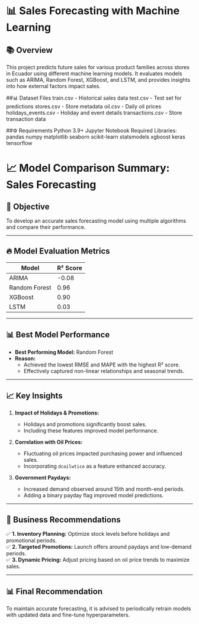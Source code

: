 
# 📊 Sales Forecasting with Machine Learning  

## 📚 Overview
This project predicts future sales for various product families across stores in Ecuador using different machine learning models. It evaluates models such as ARIMA, Random Forest, XGBoost, and LSTM, and provides insights into how external factors impact sales.  

##📊 Dataset Files
train.csv - Historical sales data
test.csv - Test set for predictions
stores.csv - Store metadata
oil.csv - Daily oil prices
holidays_events.csv - Holiday and event details
transactions.csv - Store transaction data

##⚙️ Requirements
Python 3.9+
Jupyter Notebook
Required Libraries:
pandas
numpy
matplotlib
seaborn
scikit-learn
statsmodels
xgboost
keras
tensorflow
# 📈 Model Comparison Summary: Sales Forecasting  

## 🎯 Objective
To develop an accurate sales forecasting model using multiple algorithms and compare their performance.  

---

## 🔥 **Model Evaluation Metrics**
| **Model**        | **R² Score** |
|------------------|--------------|
| ARIMA            |  -0.08       |
| Random Forest    |   0.96       |
| XGBoost          |   0.90       |
| LSTM             |   0.03       |

---

## 📊 **Best Model Performance**
- **Best Performing Model:** Random Forest 
- **Reason:**  
   - Achieved the lowest RMSE and MAPE with the highest R² score.
   - Effectively captured non-linear relationships and seasonal trends.

---

## 📈 **Key Insights**
1. **Impact of Holidays & Promotions:**  
   - Holidays and promotions significantly boost sales.  
   - Including these features improved model performance.  

2. **Correlation with Oil Prices:**  
   - Fluctuating oil prices impacted purchasing power and influenced sales.  
   - Incorporating `dcoilwtico` as a feature enhanced accuracy.  

3. **Government Paydays:**  
   - Increased demand observed around 15th and month-end periods.  
   - Adding a binary payday flag improved model predictions.

---

## 📢 **Business Recommendations**
✅ **1. Inventory Planning:** Optimize stock levels before holidays and promotional periods.  
✅ **2. Targeted Promotions:** Launch offers around paydays and low-demand periods.  
✅ **3. Dynamic Pricing:** Adjust pricing based on oil price trends to maximize sales.  

---

## 📊 **Final Recommendation**
To maintain accurate forecasting, it is advised to periodically retrain models with updated data and fine-tune hyperparameters.
